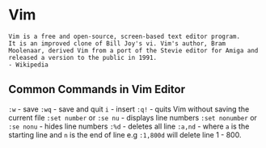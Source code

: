# Vim

    Vim is a free and open-source, screen-based text editor program.
    It is an improved clone of Bill Joy's vi. Vim's author, Bram Moolenaar, derived Vim from a port of the Stevie editor for Amiga and released a version to the public in 1991.
    - Wikipedia

## Common Commands in Vim Editor

`:w` - save
`:wq` - save and quit
`i` - insert
`:q!` - quits Vim without saving the current file
`:set number` or `:se nu` - displays line numbers
`:set nonumber` or `:se nonu` - hides line numbers
`:%d` - deletes all line
`:a,nd` - where `a` is the starting line and `n` is the end of line e.g `:1,800d` will delete line 1 - 800.
